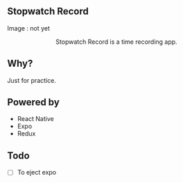 ## Stopwatch Record
Image : not yet
<p align="center">Stopwatch Record is a time recording app.</p>


## Why?

Just for practice.

## Powered by

-  React Native
-  Expo
-  Redux

## Todo

- [ ] To eject expo
